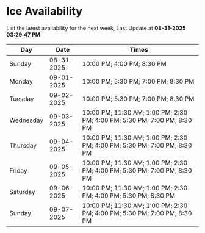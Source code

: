 # Ice Availability

List the latest availability for the next week, Last Update at **08-31-2025 03:29:47 PM**

| Day         | Date        | Times       |
| ----------- | ----------- | ----------- |
|Sunday|08-31-2025|10:00 PM; 4:00 PM; 8:30 PM|
|Monday|09-01-2025|10:00 PM; 5:30 PM; 7:00 PM; 8:30 PM|
|Tuesday|09-02-2025|10:00 PM; 5:30 PM; 7:00 PM; 8:30 PM|
|Wednesday|09-03-2025|10:00 PM; 11:30 AM; 1:00 PM; 2:30 PM; 4:00 PM; 5:30 PM; 7:00 PM; 8:30 PM|
|Thursday|09-04-2025|10:00 PM; 11:30 AM; 1:00 PM; 2:30 PM; 4:00 PM; 5:30 PM; 7:00 PM; 8:30 PM|
|Friday|09-05-2025|10:00 PM; 11:30 AM; 1:00 PM; 2:30 PM; 4:00 PM; 5:30 PM; 7:00 PM; 8:30 PM|
|Saturday|09-06-2025|10:00 PM; 11:30 AM; 1:00 PM; 2:30 PM; 4:00 PM; 5:30 PM; 8:30 PM|
|Sunday|09-07-2025|10:00 PM; 11:30 AM; 1:00 PM; 2:30 PM; 4:00 PM; 5:30 PM; 7:00 PM; 8:30 PM|
